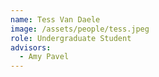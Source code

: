```yaml
---
name: Tess Van Daele
image: /assets/people/tess.jpeg
role: Undergraduate Student
advisors:
  - Amy Pavel
---
```

